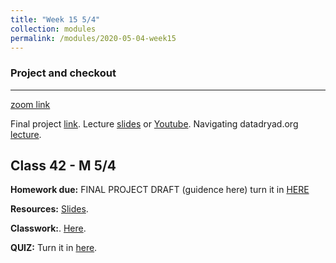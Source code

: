 ```yaml
---
title: "Week 15 5/4"
collection: modules
permalink: /modules/2020-05-04-week15
---
```


### Project and checkout

---

[zoom link](https://umn.zoom.us/j/493135911)

Final project [link](https://docs.google.com/document/d/1_0GlIpWuovQzB__iWQI1adMOR8JsYIAVTte8w0SZ4xs/edit?usp=sharing). Lecture [slides](https://drive.google.com/file/d/1NVRPpb0IUAcTuvk4H6__FctUBc4mAomo/view?usp=sharing) or [Youtube](https://youtu.be/9cPHKIDA-7o).  Navigating datadryad.org [lecture](https://youtu.be/weM2Man4mxI).

## Class 42 - M 5/4

**Homework due:**  FINAL PROJECT DRAFT (guidence here) turn it in [HERE](https://canvas.umn.edu/courses/151855/assignments/1101591)

**Resources:** [Slides](https://drive.google.com/file/d/1yRiQE1DB5NDOVjxZ7UGD7AaXj_1kHOda/view?usp=sharing).

**Classwork:**. [Here](https://docs.google.com/document/d/1PU46yIdJM6UFBH2AWnWNM5yE1JIKIBdSJ5cBVzsMMWw/edit?usp=sharing).

**QUIZ:** Turn it in [here](https://canvas.umn.edu/courses/151855/quizzes/263540).
